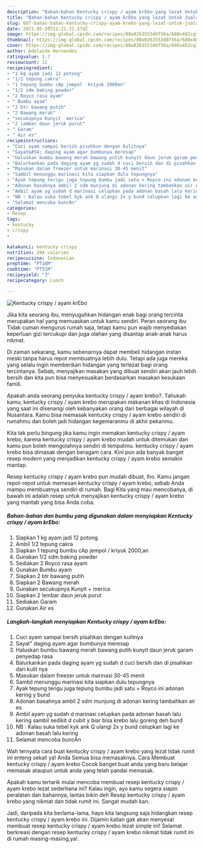 ```yaml
---
description: "Bahan-bahan Kentucky crispy / ayam krEbo yang lezat Untuk Jualan"
title: "Bahan-bahan Kentucky crispy / ayam krEbo yang lezat Untuk Jualan"
slug: 687-bahan-bahan-kentucky-crispy-ayam-krebo-yang-lezat-untuk-jualan
date: 2021-05-20T12:21:21.574Z
image: https://img-global.cpcdn.com/recipes/80a026355348f56a/680x482cq70/kentucky-crispy-ayam-krebo-foto-resep-utama.jpg
thumbnail: https://img-global.cpcdn.com/recipes/80a026355348f56a/680x482cq70/kentucky-crispy-ayam-krebo-foto-resep-utama.jpg
cover: https://img-global.cpcdn.com/recipes/80a026355348f56a/680x482cq70/kentucky-crispy-ayam-krebo-foto-resep-utama.jpg
author: Adelaide Hernandez
ratingvalue: 3.7
reviewcount: 12
recipeingredient:
- "1 kg ayam jadi 12 potong"
- "1/2 tepung cakra"
- "1 tepung bumbu cAp jempol  kriyuk 2000an"
- "1/2 sdm baking powder"
- "2 Royco rasa ayam"
- " Bumbu ayam"
- "2 btr bawang putih"
- "2 Bawang merah"
- "secukupnya Kunyit  merica"
- "2 lembar daun jeruk purut"
- " Garam"
- " Air es"
recipeinstructions:
- "Cuci ayam sampai bersih pisahkan dengan kulitnya"
- "Sayat&#34; daging ayam agar bumbunya meresap"
- "Haluskan bumbu bawang merah bawang putih kunyit daun jeruk garam penyedap rasa"
- "Balurkankan pada daging ayam yg sudah d cuci bersih dan di pisahkan dari kulit nya"
- "Masukan dalam freezer untuk marinasi 30-45 menit"
- "Sambil menunggu marinasi kita siapkan dulu tepungnya"
- "Ayak tepung terigu juga tepung bumbu jadi satu + Royco ini adonan kering y bund"
- "Adonan basahnya ambil 2 sdm munjung di adonan kering tambahkan air es"
- "Ambil ayam yg sudah d marinasi celupkan pada adonan basah lalu kering sambil sedikit d cubit y biar bisa krebo lalu goreng deh bund"
- "NB : Kalau suka tebel kyk ank Q ulangi 2x y bund celupkan lagi ke adonan basah lalu kering"
- "Selamat mencoba buncAn"
categories:
- Resep
tags:
- kentucky
- crispy
- 

katakunci: kentucky crispy  
nutrition: 294 calories
recipecuisine: Indonesian
preptime: "PT18M"
cooktime: "PT51M"
recipeyield: "3"
recipecategory: Lunch

---
```



![Kentucky crispy / ayam krEbo](https://img-global.cpcdn.com/recipes/80a026355348f56a/680x482cq70/kentucky-crispy-ayam-krebo-foto-resep-utama.jpg)

Jika kita seorang ibu, menyuguhkan hidangan enak bagi orang tercinta merupakan hal yang memuaskan untuk kamu sendiri. Peran seorang ibu Tidak cuman mengurus rumah saja, tetapi kamu pun wajib menyediakan keperluan gizi tercukupi dan juga olahan yang disantap anak-anak harus nikmat.

Di zaman  sekarang, kamu sebenarnya dapat membeli hidangan instan meski tanpa harus repot membuatnya lebih dulu. Tetapi ada juga mereka yang selalu ingin memberikan hidangan yang terlezat bagi orang tercintanya. Sebab, menyajikan masakan yang dibuat sendiri akan jauh lebih bersih dan kita pun bisa menyesuaikan berdasarkan masakan kesukaan famili. 



Apakah anda seorang penyuka kentucky crispy / ayam krebo?. Tahukah kamu, kentucky crispy / ayam krebo merupakan makanan khas di Indonesia yang saat ini disenangi oleh kebanyakan orang dari berbagai wilayah di Nusantara. Kamu bisa memasak kentucky crispy / ayam krebo sendiri di rumahmu dan boleh jadi hidangan kegemaranmu di akhir pekanmu.

Kita tak perlu bingung jika kamu ingin memakan kentucky crispy / ayam krebo, karena kentucky crispy / ayam krebo mudah untuk ditemukan dan kamu pun boleh mengolahnya sendiri di tempatmu. kentucky crispy / ayam krebo bisa dimasak dengan beragam cara. Kini pun ada banyak banget resep modern yang menjadikan kentucky crispy / ayam krebo semakin mantap.

Resep kentucky crispy / ayam krebo pun mudah dibuat, lho. Kamu jangan repot-repot untuk memesan kentucky crispy / ayam krebo, sebab Anda mampu membuatnya sendiri di rumah. Bagi Kita yang mau mencobanya, di bawah ini adalah resep untuk menyajikan kentucky crispy / ayam krebo yang mantab yang bisa Anda coba.

<!--inarticleads1-->

##### Bahan-bahan dan bumbu yang digunakan dalam menyiapkan Kentucky crispy / ayam krEbo:

1. Siapkan 1 kg ayam jadi 12 potong
1. Ambil 1/2 tepung cakra
1. Siapkan 1 tepung bumbu cAp jempol / kriyuk 2000,an
1. Gunakan 1/2 sdm baking powder
1. Sediakan 2 Royco rasa ayam
1. Gunakan  Bumbu ayam
1. Siapkan 2 btr bawang putih
1. Siapkan 2 Bawang merah
1. Gunakan secukupnya Kunyit + merica
1. Siapkan 2 lembar daun jeruk purut
1. Sediakan  Garam
1. Gunakan  Air es




<!--inarticleads2-->

##### Langkah-langkah menyiapkan Kentucky crispy / ayam krEbo:

1. Cuci ayam sampai bersih pisahkan dengan kulitnya
1. Sayat&#34; daging ayam agar bumbunya meresap
1. Haluskan bumbu bawang merah bawang putih kunyit daun jeruk garam penyedap rasa
1. Balurkankan pada daging ayam yg sudah d cuci bersih dan di pisahkan dari kulit nya
1. Masukan dalam freezer untuk marinasi 30-45 menit
1. Sambil menunggu marinasi kita siapkan dulu tepungnya
1. Ayak tepung terigu juga tepung bumbu jadi satu + Royco ini adonan kering y bund
1. Adonan basahnya ambil 2 sdm munjung di adonan kering tambahkan air es
1. Ambil ayam yg sudah d marinasi celupkan pada adonan basah lalu kering sambil sedikit d cubit y biar bisa krebo lalu goreng deh bund
1. NB : Kalau suka tebel kyk ank Q ulangi 2x y bund celupkan lagi ke adonan basah lalu kering
1. Selamat mencoba buncAn




Wah ternyata cara buat kentucky crispy / ayam krebo yang lezat tidak rumit ini enteng sekali ya! Anda Semua bisa memasaknya. Cara Membuat kentucky crispy / ayam krebo Cocok banget buat anda yang baru belajar memasak ataupun untuk anda yang telah pandai memasak.

Apakah kamu tertarik mulai mencoba membuat resep kentucky crispy / ayam krebo lezat sederhana ini? Kalau ingin, ayo kamu segera siapin peralatan dan bahannya, lantas bikin deh Resep kentucky crispy / ayam krebo yang nikmat dan tidak rumit ini. Sangat mudah kan. 

Jadi, daripada kita berlama-lama, hayo kita langsung saja hidangkan resep kentucky crispy / ayam krebo ini. Dijamin kalian gak akan menyesal membuat resep kentucky crispy / ayam krebo lezat simple ini! Selamat berkreasi dengan resep kentucky crispy / ayam krebo nikmat tidak rumit ini di rumah masing-masing,ya!.

